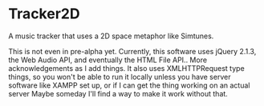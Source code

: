 # Tracker2D
A music tracker that uses a 2D space metaphor like Simtunes.

This is not even in pre-alpha yet.
Currently, this software uses jQuery 2.1.3, the Web Audio API, and eventually the HTML File API.. More acknowledgements as I add things.
It also uses XMLHTTPRequest type things, so you won't be able to run it locally unless you have server software like XAMPP set up, or if I can get the thing working on an actual server Maybe someday I'll find a way to make it work without that.